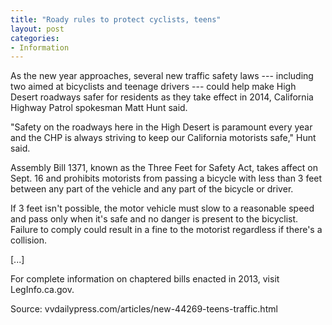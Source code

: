 ```yaml
---
title: "Roady rules to protect cyclists, teens"
layout: post
categories:
- Information
---
```


As the new year approaches, several new traffic safety laws --- including two aimed at bicyclists and teenage drivers --- could help make High Desert roadways safer for residents as they take effect in 2014, California Highway Patrol spokesman Matt Hunt said.

"Safety on the roadways here in the High Desert is paramount every year and the CHP is always striving to keep our California motorists safe," Hunt said.

Assembly Bill 1371, known as the Three Feet for Safety Act, takes affect on Sept. 16 and prohibits motorists from passing a bicycle with less than 3 feet between any part of the vehicle and any part of the bicycle or driver.

If 3 feet isn't possible, the motor vehicle must slow to a reasonable speed and pass only when it's safe and no danger is present to the bicyclist. Failure to comply could result in a fine to the motorist regardless if there's a collision.

\[...\]

For complete information on chaptered bills enacted in 2013, visit LegInfo.ca.gov.

Source: vvdailypress.com/articles/new-44269-teens-traffic.html